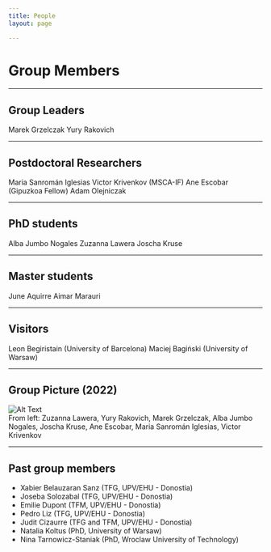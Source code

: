 ```yaml
---
title: People
layout: page

---
```

# Group Members

---

## Group Leaders

Marek Grzelczak
Yury Rakovich

---

## Postdoctoral Researchers

Maria Sanromán Iglesias
Victor Krivenkov (MSCA-IF)
Ane Escobar (Gipuzkoa Fellow)
Adam Olejniczak

---

## PhD students

Alba Jumbo Nogales
Zuzanna Lawera
Joscha Kruse

---

## Master students

June Aquirre
Aimar Marauri

---

## Visitors

Leon Begiristain (University of Barcelona)
Maciej Bagiński (University of Warsaw)

---

## Group Picture (2022)

<img class="image" src="/assets/images/NanoSpec.jpg" alt="Alt Text">
<figcaption class="caption">From left: Zuzanna Lawera, Yury Rakovich, Marek Grzelczak, Alba Jumbo Nogales, Joscha Kruse, Ane Escobar, Maria Sanromán Iglesias, Victor Krivenkov</figcaption>

---

## Past group members

- Xabier Belauzaran Sanz (TFG, UPV/EHU - Donostia)
- Joseba Solozabal (TFG, UPV/EHU - Donostia)
- Emilie Dupont (TFM, UPV/EHU - Donostia)
- Pedro Liz (TFG, UPV/EHU - Donostia)
- Judit Cizaurre (TFG and TFM, UPV/EHU - Donostia)
- Natalia Koltus (PhD, University of Warsaw)
- Nina Tarnowicz-Staniak (PhD, Wroclaw University of Technology)
